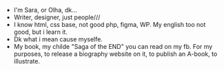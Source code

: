 - I'm Sara, or Olha, dk...
- Writer, designer, just people///
- I know html, css base, not good php, figma, WP. My english too not good, but i learn it.
- Dk what i mean cause myselfe.
- My book, my childe "Saga of the END" you can read on my fb. For my purposes, to release a biography website on it, to publish an A-book, to illustrate.

